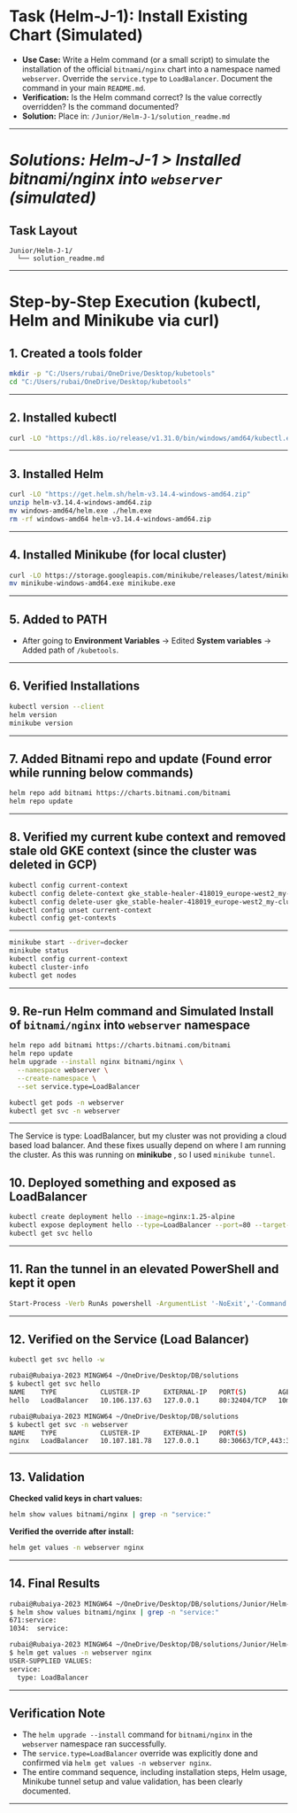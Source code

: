# Task (Helm-J-1): Install Existing Chart (Simulated)

*   **Use Case:** Write a Helm command (or a small script) to simulate the installation of the official `bitnami/nginx` chart into a namespace named `webserver`. Override the `service.type` to `LoadBalancer`. Document the command in your main `README.md`.
*   **Verification:** Is the Helm command correct? Is the value correctly overridden? Is the command documented?
*   **Solution:** Place in: `/Junior/Helm-J-1/solution_readme.md`

--- 

# *Solutions: Helm-J-1 > Installed bitnami/nginx into `webserver` (simulated)*

## Task Layout

```
Junior/Helm-J-1/                
  └── solution_readme.md
```

---

# Step-by-Step Execution (kubectl, Helm and Minikube via curl)

## 1. Created a tools folder

```bash
mkdir -p "C:/Users/rubai/OneDrive/Desktop/kubetools"
cd "C:/Users/rubai/OneDrive/Desktop/kubetools"
```
---

## 2. Installed kubectl

```bash
curl -LO "https://dl.k8s.io/release/v1.31.0/bin/windows/amd64/kubectl.exe"
```
---

## 3. Installed Helm

```bash
curl -LO "https://get.helm.sh/helm-v3.14.4-windows-amd64.zip"
unzip helm-v3.14.4-windows-amd64.zip
mv windows-amd64/helm.exe ./helm.exe
rm -rf windows-amd64 helm-v3.14.4-windows-amd64.zip
```
---

## 4. Installed Minikube (for local cluster)

```bash
curl -LO https://storage.googleapis.com/minikube/releases/latest/minikube-windows-amd64.exe
mv minikube-windows-amd64.exe minikube.exe
```
---

## 5. Added to PATH

* After going to **Environment Variables** → Edited **System variables** → Added path of `/kubetools`.

---

## 6. Verified Installations

```bash
kubectl version --client
helm version
minikube version  
```
---

## 7. Added Bitnami repo and update (Found error while running below commands)

```bash
helm repo add bitnami https://charts.bitnami.com/bitnami
helm repo update
```
---

## 8. Verified my current kube context and removed stale old GKE context (since the cluster was deleted in GCP)

```bash
kubectl config current-context
kubectl config delete-context gke_stable-healer-418019_europe-west2_my-cluster
kubectl config delete-user gke_stable-healer-418019_europe-west2_my-cluster
kubectl config unset current-context
kubectl config get-contexts
```
---

```bash
minikube start --driver=docker
minikube status
kubectl config current-context
kubectl cluster-info
kubectl get nodes
```
---

## 9. Re-run Helm command and Simulated Install of `bitnami/nginx` into `webserver` namespace

```bash
helm repo add bitnami https://charts.bitnami.com/bitnami
helm repo update
helm upgrade --install nginx bitnami/nginx \
  --namespace webserver \
  --create-namespace \
  --set service.type=LoadBalancer

kubectl get pods -n webserver
kubectl get svc -n webserver
```
---

The Service is type: LoadBalancer, but my cluster was not providing a cloud based load balancer. 
And these fixes usually depend on where I am running the cluster. As this was running on **minikube** , so I used `minikube tunnel`.

## 10. Deployed something and exposed as LoadBalancer

```bash
kubectl create deployment hello --image=nginx:1.25-alpine
kubectl expose deployment hello --type=LoadBalancer --port=80 --target-port=80
kubectl get svc hello
```
---

## 11. Ran the tunnel in an elevated PowerShell and kept it open

```bash
Start-Process -Verb RunAs powershell -ArgumentList '-NoExit','-Command', 'minikube tunnel'
```
---

## 12. Verified on the Service (Load Balancer)

```bash
kubectl get svc hello -w

rubai@Rubaiya-2023 MINGW64 ~/OneDrive/Desktop/DB/solutions
$ kubectl get svc hello
NAME    TYPE           CLUSTER-IP      EXTERNAL-IP   PORT(S)        AGE
hello   LoadBalancer   10.106.137.63   127.0.0.1     80:32404/TCP   10m

rubai@Rubaiya-2023 MINGW64 ~/OneDrive/Desktop/DB/solutions
$ kubectl get svc -n webserver
NAME    TYPE           CLUSTER-IP      EXTERNAL-IP   PORT(S)                      AGE
nginx   LoadBalancer   10.107.181.78   127.0.0.1     80:30663/TCP,443:32544/TCP   6d1h
```
---

## 13. Validation

**Checked valid keys in chart values:**

```bash
helm show values bitnami/nginx | grep -n "service:"
```

**Verified the override after install:**

```bash
helm get values -n webserver nginx
```
---

## 14. Final Results

```bash
rubai@Rubaiya-2023 MINGW64 ~/OneDrive/Desktop/DB/solutions/Junior/Helm-J-1
$ helm show values bitnami/nginx | grep -n "service:"
671:service:
1034:  service:

rubai@Rubaiya-2023 MINGW64 ~/OneDrive/Desktop/DB/solutions/Junior/Helm-J-1
$ helm get values -n webserver nginx
USER-SUPPLIED VALUES:
service:
  type: LoadBalancer
```
---

## Verification Note

- The `helm upgrade --install` command for `bitnami/nginx` in the `webserver` namespace ran successfully.  
- The `service.type=LoadBalancer` override was explicitly done and confirmed via `helm get values -n webserver nginx`.  
- The entire command sequence, including installation steps, Helm usage, Minikube tunnel setup and value validation, has been clearly documented.  

---